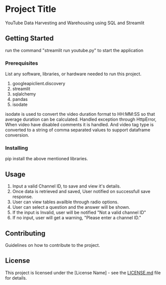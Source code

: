 # Project Title 
YouTube Data Harvesting and Warehousing using SQL and Streamlit

## Getting Started
run the command "streamlit run youtube.py" to start the application


### Prerequisites
List any software, libraries, or hardware needed to run this project.
 1. googleapiclient.discovery
 2. streamlit
 3. sqlalchemy
 4. pandas
 5. isodate

 isodate is used to convert the video duration format to HH:MM:SS so that average duration can be calculated.
 Handled exception through HttpError, When video have disabled comments it is handled.
 And video tag type is converted to a string of comma separated values to support dataframe conversion.


### Installing
pip install the above mentioned libraries.

## Usage
1. Input a valid Channel ID, to save and view it's details.
2. Once data is retrieved and saved, User notified on successfull save response.
3. User can view tables availble through radio options.
4. User can select a question and the answer will be shown.
5. If the input is Invalid, user will be notified "Not a valid channel ID"
6. If no input, user will get a warning, "Please enter a channel ID."

## Contributing
Guidelines on how to contribute to the project.

## License
This project is licensed under the [License Name] - see the [LICENSE.md](LICENSE.md) file for details.
